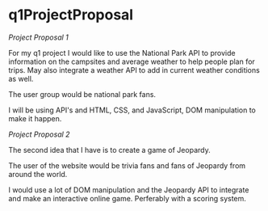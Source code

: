 # q1ProjectProposal

 *Project Proposal 1*
 
 
 For my q1 project I would like to use the National Park API to provide information on the campsites and average weather to help people plan for trips.  May also integrate a weather API to add in current weather conditions as well.
 
 The user group would be national park fans.
 
 I will be using API's and HTML, CSS, and JavaScript, DOM manipulation to make it happen.
 
 
 
 *Project Proposal 2*
 
 The second idea that I have is to create a game of Jeopardy.
 
 The user of the website would be trivia fans and fans of Jeopardy from around the world.
 
 I would use a lot of DOM manipulation and the Jeopardy API to integrate and make an interactive online game.  Perferably with a scoring system.
